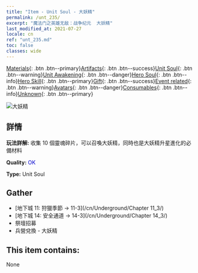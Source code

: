 ```yaml
---
title: "Item - Unit Soul - 大妖精"
permalink: /unt_235/
excerpt: "魔法门之英雄无敌：战争纪元  大妖精"
last_modified_at: 2021-07-27
locale: cn
ref: "unt_235.md"
toc: false
classes: wide
---
```

 [Materials](/ItemsCN/){: .btn .btn--primary}[Artifacts](/ItemsCN/Artifacts/){: .btn .btn--success}[Unit Soul](/ItemsCN/UnitSoul/){: .btn .btn--warning}[Unit Awakening](/ItemsCN/UnitAwakening/){: .btn .btn--danger}[Hero Soul](/ItemsCN/HeroSoul/){: .btn .btn--info}[Hero Skill](/ItemsCN/HeroSkill/){: .btn .btn--primary}[Gift](/ItemsCN/Gift/){: .btn .btn--success}[Event related](/ItemsCN/Events/){: .btn .btn--warning}[Avatars](/ItemsCN/Avatars/){: .btn .btn--danger}[Consumables](/ItemsCN/Consumables/){: .btn .btn--info}[Unknown](/ItemsCN/Unknown/){: .btn .btn--primary}

 ![大妖精](/images/u/ti_xiaoyaojing.jpg)

## 詳情
 **玩法詳解:** 收集 10 個靈魂碎片，可以召喚大妖精，同時也是大妖精升星進化的必備材料

 **Quality:** <span style="color: #0000CD">OK</span>

 **Type:** Unit Soul

## Gather

*    [地下城 11: 狩獵季節 -> 11-3](/cn/Underground/Chapter 11_3/) 
*    [地下城 14: 安全通道 -> 14-3](/cn/Underground/Chapter 14_3/) 
*    祭壇招募 
*    兵營兌換 - 大妖精 

## This item contains:

  None

